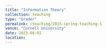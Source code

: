 ```yaml
---
title: "Information Theory"
collection: teaching
type: "Grader"
permalink: /teaching/2015-spring-teaching-1
venue: "Cornell University"
date: 2023-08-01
location: 
---
```

